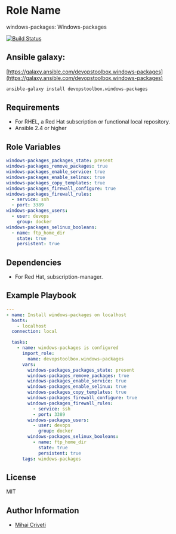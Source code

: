 Role Name
=========

windows-packages: Windows-packages

[![Build Status](https://travis-ci.org/cmihai-ansible/windows-packages.svg?branch=master)](https://travis-ci.org/cmihai-ansible/windows-packages)

Ansible galaxy:
---------------

[https://galaxy.ansible.com/devopstoolbox.windows-packages](https://galaxy.ansible.com/devopstoolbox.windows-packages)

```bash
ansible-galaxy install devopstoolbox.windows-packages
```

Requirements
------------

- For RHEL, a Red Hat subscription or functional local repository.
- Ansible 2.4 or higher

Role Variables
--------------

```yaml
windows-packages_packages_state: present
windows-packages_remove_packages: true
windows-packages_enable_service: true
windows-packages_enable_selinux: true
windows-packages_copy_templates: true
windows-packages_firewall_configure: true
windows-packages_firewall_rules:
  - service: ssh
  - port: 3389
windows-packages_users:
  - user: devops
    group: docker
windows-packages_selinux_booleans:
  - name: ftp_home_dir
    state: true
    persistent: true
```

Dependencies
------------

- For Red Hat, subscription-manager.

Example Playbook
----------------

```yaml
---
- name: Install windows-packages on localhost
  hosts:
    - localhost
  connection: local

  tasks:
    - name: windows-packages is configured
      import_role:
        name: devopstoolbox.windows-packages
      vars:
        windows-packages_packages_state: present
        windows-packages_remove_packages: true
        windows-packages_enable_service: true
        windows-packages_enable_selinux: true
        windows-packages_copy_templates: true
        windows-packages_firewall_configure: true
        windows-packages_firewall_rules:
          - service: ssh
          - port: 3389
        windows-packages_users:
          - user: devops
            group: docker
        windows-packages_selinux_booleans:
          - name: ftp_home_dir
            state: true
            persistent: true
      tags: windows-packages
```

License
-------

MIT

Author Information
------------------

- [Mihai Criveti](https://www.linkedin.com/in/crivetimihai)

